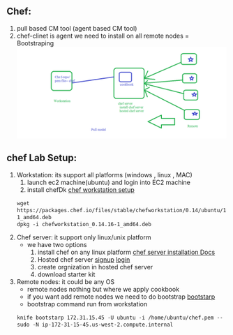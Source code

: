 ## Chef:
 1. pull based CM tool (agent based CM tool)
 2. chef-clinet is agent we need to install on all remote nodes = Bootstraping 
![chef architecture](./chef-architecture.png)
## chef Lab Setup:
 1. Workstation: its support all platforms (windows , linux , MAC) 
    1. launch ec2 machine(ubuntu) and login into EC2 machine
    2. install chefDk 
[chef workstation setup](https://docs.chef.io/workstation/install_workstation/)
    ```
    wget https://packages.chef.io/files/stable/chefworkstation/0.14/ubuntu/18.04/chefworkstation_0.14.16-1_amd64.deb
    dpkg -i chefworkstation_0.14.16-1_amd64.deb
    ```
 2. Chef server: it support only linux/unix platform
    * we have two options 
       1. install chef on any linux platform
    [chef server installation Docs](https://www.linode.com/docs/applications/configuration-management/install-a-chef-server-workstation-on-ubuntu-18-04/)
       2. Hosted chef server 
    [signup](https://manage.chef.io/signup)
    [login](https://manage.chef.io/login)
       3.  create orgnization in hosted chef server
       4.  download starter kit     
 3. Remote nodes: it could be any OS
     * remote nodes nothing but where we apply cookbook
     * if you want add remote nodes we need to do bootstrap 
    [bootstarp](https://docs.chef.io/install_bootstrap/)
     * bootstrap command run from  workstation 
    ```
    knife bootstarp 172.31.15.45 -U ubuntu -i /home/ubuntu/chef.pem --sudo -N ip-172-31-15-45.us-west-2.compute.internal
    ```
   